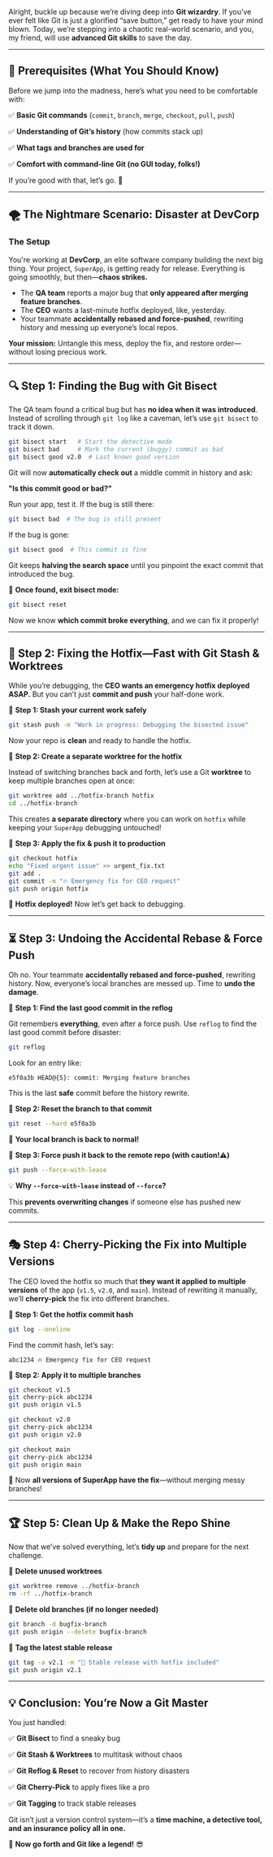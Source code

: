 Alright, buckle up because we’re diving deep into **Git wizardry**. If you’ve ever felt like Git is just a glorified “save button,” get ready to have your mind blown. Today, we’re stepping into a chaotic real-world scenario, and you, my friend, will use **advanced Git skills** to save the day.

---

## **🎯 Prerequisites** (What You Should Know)

Before we jump into the madness, here’s what you need to be comfortable with:

✅ **Basic Git commands** (`commit`, `branch`, `merge`, `checkout`, `pull`, `push`)

✅ **Understanding of Git’s history** (how commits stack up)

✅ **What tags and branches are used for**

✅ **Comfort with command-line Git (no GUI today, folks!)**

If you’re good with that, let’s go. 🚀

---

## **🌪️ The Nightmare Scenario: Disaster at DevCorp**

### **The Setup**

You're working at **DevCorp**, an elite software company building the next big thing. Your project, `SuperApp`, is getting ready for release. Everything is going smoothly, but then—**chaos strikes.**

- The **QA team** reports a major bug that **only appeared after merging feature branches**.
- The **CEO** wants a last-minute hotfix deployed, like, yesterday.
- Your teammate **accidentally rebased and force-pushed**, rewriting history and messing up everyone’s local repos.

**Your mission:** Untangle this mess, deploy the fix, and restore order—without losing precious work.

---

## **🔍 Step 1: Finding the Bug with Git Bisect**

The QA team found a critical bug but has **no idea when it was introduced**. Instead of scrolling through `git log` like a caveman, let’s use `git bisect` to track it down.

```bash
git bisect start   # Start the detective mode
git bisect bad     # Mark the current (buggy) commit as bad
git bisect good v2.0  # Last known good version
```

Git will now **automatically check out** a middle commit in history and ask:

**"Is this commit good or bad?"**

Run your app, test it. If the bug is still there:

```bash
git bisect bad  # The bug is still present
```

If the bug is gone:

```bash
git bisect good  # This commit is fine
```

Git keeps **halving the search space** until you pinpoint the exact commit that introduced the bug.

🎯 **Once found, exit bisect mode:**

```bash
git bisect reset
```

Now we know **which commit broke everything**, and we can fix it properly!

---

## **🚀 Step 2: Fixing the Hotfix—Fast with Git Stash & Worktrees**

While you’re debugging, the **CEO wants an emergency hotfix deployed ASAP.** But you can’t just **commit and push** your half-done work.

🔹 **Step 1: Stash your current work safely**

```bash
git stash push -m "Work in progress: Debugging the bisected issue"
```

Now your repo is **clean** and ready to handle the hotfix.

🔹 **Step 2: Create a separate worktree for the hotfix**

Instead of switching branches back and forth, let’s use a Git **worktree** to keep multiple branches open at once:

```bash
git worktree add ../hotfix-branch hotfix
cd ../hotfix-branch
```

This creates **a separate directory** where you can work on `hotfix` while keeping your `SuperApp` debugging untouched!

🔹 **Step 3: Apply the fix & push it to production**

```bash
git checkout hotfix
echo "Fixed urgent issue" >> urgent_fix.txt
git add .
git commit -m "🔥 Emergency fix for CEO request"
git push origin hotfix
```

🚀 **Hotfix deployed!** Now let’s get back to debugging.

---

## **⏳ Step 3: Undoing the Accidental Rebase & Force Push**

Oh no. Your teammate **accidentally rebased and force-pushed**, rewriting history. Now, everyone’s local branches are messed up. Time to **undo the damage**.

🔹 **Step 1: Find the last good commit in the reflog**

Git remembers **everything**, even after a force push. Use `reflog` to find the last good commit before disaster:

```bash
git reflog
```

Look for an entry like:

```
e5f0a3b HEAD@{5}: commit: Merging feature branches
```

This is the last **safe** commit before the history rewrite.

🔹 **Step 2: Reset the branch to that commit**

```bash
git reset --hard e5f0a3b
```

🎉 **Your local branch is back to normal!**

🔹 **Step 3: Force push it back to the remote repo (with caution!⚠️)**

```bash
git push --force-with-lease
```

💡 **Why `--force-with-lease` instead of `--force`?**

This **prevents overwriting changes** if someone else has pushed new commits.

---

## **🎭 Step 4: Cherry-Picking the Fix into Multiple Versions**

The CEO loved the hotfix so much that **they want it applied to multiple versions** of the app (`v1.5`, `v2.0`, and `main`). Instead of rewriting it manually, we’ll **cherry-pick** the fix into different branches.

🔹 **Step 1: Get the hotfix commit hash**

```bash
git log --oneline
```

Find the commit hash, let’s say:

```
abc1234 🔥 Emergency fix for CEO request
```

🔹 **Step 2: Apply it to multiple branches**

```bash
git checkout v1.5
git cherry-pick abc1234
git push origin v1.5
```

```bash
git checkout v2.0
git cherry-pick abc1234
git push origin v2.0
```

```bash
git checkout main
git cherry-pick abc1234
git push origin main
```

🎉 Now **all versions of SuperApp have the fix**—without merging messy branches!

---

## **🏆 Step 5: Clean Up & Make the Repo Shine**

Now that we’ve solved everything, let’s **tidy up** and prepare for the next challenge.

🔹 **Delete unused worktrees**

```bash
git worktree remove ../hotfix-branch
rm -rf ../hotfix-branch
```

🔹 **Delete old branches (if no longer needed)**

```bash
git branch -d bugfix-branch
git push origin --delete bugfix-branch
```

🔹 **Tag the latest stable release**

```bash
git tag -a v2.1 -m "🚀 Stable release with hotfix included"
git push origin v2.1
```

---

## **💡 Conclusion: You’re Now a Git Master**

You just handled:

✅ **Git Bisect** to find a sneaky bug

✅ **Git Stash & Worktrees** to multitask without chaos

✅ **Git Reflog & Reset** to recover from history disasters

✅ **Git Cherry-Pick** to apply fixes like a pro

✅ **Git Tagging** to track stable releases

Git isn’t just a version control system—it’s a **time machine, a detective tool, and an insurance policy all in one.**

🚀 **Now go forth and Git like a legend!** 😎